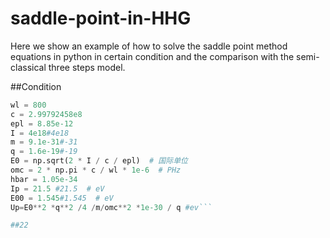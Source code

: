 # saddle-point-in-HHG
Here we show an example of how to solve the saddle point method equations in python in certain condition and the comparison with the semi-classical three steps model.

##Condition 

```python
wl = 800
c = 2.99792458e8
epl = 8.85e-12
I = 4e18#4e18
m = 9.1e-31#-31
q = 1.6e-19#-19
E0 = np.sqrt(2 * I / c / epl)  # 国际单位
omc = 2 * np.pi * c / wl * 1e-6  # PHz
hbar = 1.05e-34
Ip = 21.5 #21.5  # eV
E00 = 1.545#1.545  # eV
Up=E0**2 *q**2 /4 /m/omc**2 *1e-30 / q #ev```

##22

